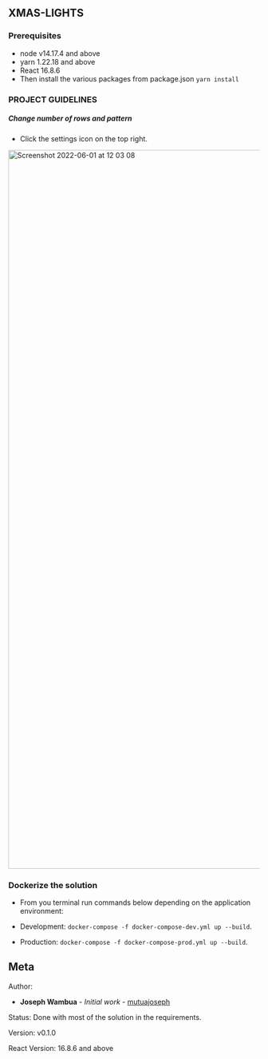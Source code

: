 ## XMAS-LIGHTS

### Prerequisites
* node v14.17.4 and above
* yarn 1.22.18 and above
* React 16.8.6
* Then install the various packages from package.json `yarn install`


### PROJECT GUIDELINES

##### Change number of rows and pattern

* Click the settings icon on the top right.

<img width="1440" alt="Screenshot 2022-06-01 at 12 03 08" src="https://user-images.githubusercontent.com/29919486/171368893-e39b592d-70fd-4357-a1fa-f280c748516e.png">

### Dockerize the solution

* From you terminal run commands below depending on the application environment:

* Development: `docker-compose -f docker-compose-dev.yml up --build`.
* Production: `docker-compose -f docker-compose-prod.yml up --build`.

Meta
----
Author:
   * **Joseph Wambua** - *Initial work* - [mutuajoseph](https://github.com/mutuajoseph)


Status:
    Done with most of the solution in the requirements.

Version:
    v0.1.0

React Version:
    16.8.6 and above
